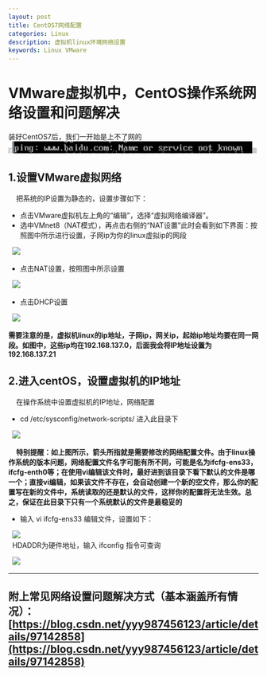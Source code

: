 ```yaml
---
layout: post
title: CentOS7网络配置
categories: Linux
description: 虚拟机linux环境网络设置
keywords: Linux VMware
---
```


# VMware虚拟机中，CentOS操作系统网络设置和问题解决  

   

装好CentOS7后，我们一开始是上不了网的
![](/images/posts/linux/vmware1.png)

## 1.设置VMware虚拟网络
&nbsp; &nbsp; 把系统的IP设置为静态的，设置步骤如下： 

- 点击VMware虚拟机左上角的“编辑”，选择“虚拟网络编译器”。
- 选中VMnet8（NAT模式），再点击右侧的“NAT设置”此时会看到如下界面：按照图中所示进行设置，子网ip为你的linux虚拟ip的网段 

&nbsp; ![](/images/posts/java/vmware2.png) 

- 点击NAT设置，按照图中所示设置 

&nbsp; ![](/images/posts/java/vmware3.png)
 
- 点击DHCP设置 

&nbsp; ![](/images/posts/java/vmware4.png)

**需要注意的是，虚拟机linux的ip地址，子网ip，网关ip，起始ip地址均要在同一网段。如图中，这些ip均在192.168.137.0，后面我会将IP地址设置为192.168.137.21**


 
## 2.进入centOS，设置虚拟机的IP地址  
&nbsp; &nbsp; 在操作系统中设置虚拟机的IP地址，网络配置 

-  cd /etc/sysconfig/network-scripts/ 进入此目录下 

&nbsp; ![](/images/posts/java/centOS1.png)  

&nbsp; &nbsp; **特别提醒：如上图所示，箭头所指就是需要修改的网络配置文件。由于linux操作系统的版本问题，网络配置文件名字可能有所不同，可能是名为ifcfg-ens33，ifcfg-enth0等；在使用vi编辑该文件时，最好进到该目录下看下默认的文件是哪一个；直接vi编辑，如果该文件不存在，会自动创建一个新的空文件，那么你的配置写在新的文件中，系统读取的还是默认的文件，这样你的配置将无法生效。总之，保证在此目录下只有一个系统默认的文件是最稳妥的**


- 输入 vi ifcfg-ens33 编辑文件，设置如下： 

&nbsp; ![](/images/posts/java/centOS2.png)  
&nbsp; HDADDR为硬件地址，输入 ifconfig 指令可查询 

&nbsp; ![](/images/posts/java/centOS3.png)  


----------
## 附上常见网络设置问题解决方式（基本涵盖所有情况）：[https://blog.csdn.net/yyy987456123/article/details/97142858](https://blog.csdn.net/yyy987456123/article/details/97142858) ##

 